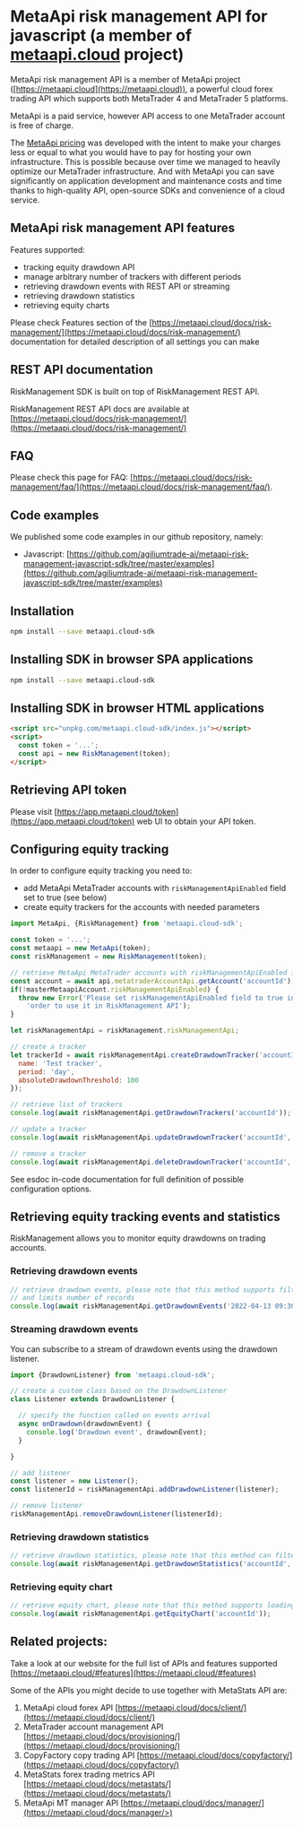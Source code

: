 # MetaApi risk management API for javascript (a member of [metaapi.cloud](https://metaapi.cloud) project)

MetaApi risk management API is a member of MetaApi project ([https://metaapi.cloud](https://metaapi.cloud)), a powerful cloud forex trading API which supports both MetaTrader 4 and MetaTrader 5 platforms.

MetaApi is a paid service, however API access to one MetaTrader account is free of charge.

The [MetaApi pricing](https://metaapi.cloud/#pricing) was developed with the intent to make your charges less or equal to what you would have to pay for hosting your own infrastructure. This is possible because over time we managed to heavily optimize
our MetaTrader infrastructure. And with MetaApi you can save significantly on application development and
maintenance costs and time thanks to high-quality API, open-source SDKs and convenience of a cloud service.

## MetaApi risk management API features

Features supported:

- tracking equity drawdown API
- manage arbitrary number of trackers with different periods
- retrieving drawdown events with REST API or streaming
- retrieving drawdown statistics
- retrieving equity charts

Please check Features section of the [https://metaapi.cloud/docs/risk-management/](https://metaapi.cloud/docs/risk-management/) documentation for detailed description of all settings you can make

## REST API documentation
RiskManagement SDK is built on top of RiskManagement REST API.

RiskManagement REST API docs are available at [https://metaapi.cloud/docs/risk-management/](https://metaapi.cloud/docs/risk-management/)

## FAQ
Please check this page for FAQ: [https://metaapi.cloud/docs/risk-management/faq/](https://metaapi.cloud/docs/risk-management/faq/).

## Code examples
We published some code examples in our github repository, namely:

- Javascript: [https://github.com/agiliumtrade-ai/metaapi-risk-management-javascript-sdk/tree/master/examples](https://github.com/agiliumtrade-ai/metaapi-risk-management-javascript-sdk/tree/master/examples)

## Installation
```bash
npm install --save metaapi.cloud-sdk
```

## Installing SDK in browser SPA applications
```bash
npm install --save metaapi.cloud-sdk
```

## Installing SDK in browser HTML applications
```html
<script src="unpkg.com/metaapi.cloud-sdk/index.js"></script>
<script>
  const token = '...';
  const api = new RiskManagement(token);
</script>
```

## Retrieving API token
Please visit [https://app.metaapi.cloud/token](https://app.metaapi.cloud/token) web UI to obtain your API token.

## Configuring equity tracking

In order to configure equity tracking you need to:

- add MetaApi MetaTrader accounts with `riskManagementApiEnabled` field set to true (see below)
- create equity trackers for the accounts with needed parameters

```javascript
import MetaApi, {RiskManagement} from 'metaapi.cloud-sdk';

const token = '...';
const metaapi = new MetaApi(token);
const riskManagement = new RiskManagement(token);

// retrieve MetaApi MetaTrader accounts with riskManagementApiEnabled field set to true
const account = await api.metatraderAccountApi.getAccount('accountId');
if(!masterMetaapiAccount.riskManagementApiEnabled) {
  throw new Error('Please set riskManagementApiEnabled field to true in your MetaApi account in ' +
    'order to use it in RiskManagement API');
}

let riskManagementApi = riskManagement.riskManagementApi;

// create a tracker
let trackerId = await riskManagementApi.createDrawdownTracker('accountId', {
  name: 'Test tracker',
  period: 'day',
  absoluteDrawdownThreshold: 100
});

// retrieve list of trackers
console.log(await riskManagementApi.getDrawdownTrackers('accountId'));

// update a tracker
console.log(await riskManagementApi.updateDrawdownTracker('accountId', trackerId.id, {name: 'Updated name'}));

// remove a tracker
console.log(await riskManagementApi.deleteDrawdownTracker('accountId', trackerId.id));
```

See esdoc in-code documentation for full definition of possible configuration options.

## Retrieving equity tracking events and statistics

RiskManagement allows you to monitor equity drawdowns on trading accounts.

### Retrieving drawdown events
```javascript
// retrieve drawdown events, please note that this method supports filtering by broker time range, accountId, trackerId
// and limits number of records
console.log(await riskManagementApi.getDrawdownEvents('2022-04-13 09:30:00.000', '2022-05-14 09:30:00.000'));
```

### Streaming drawdown events
You can subscribe to a stream of drawdown events using the drawdown listener.
```javascript
import {DrawdownListener} from 'metaapi.cloud-sdk';

// create a custom class based on the DrawdownListener
class Listener extends DrawdownListener {

  // specify the function called on events arrival
  async onDrawdown(drawdownEvent) {
    console.log('Drawdown event', drawdownEvent);
  }

}

// add listener
const listener = new Listener();
const listenerId = riskManagementApi.addDrawdownListener(listener);

// remove listener
riskManagementApi.removeDrawdownListener(listenerId);
```

### Retrieving drawdown statistics
```javascript
// retrieve drawdown statistics, please note that this method can filter returned data and supports pagination
console.log(await riskManagementApi.getDrawdownStatistics('accountId', trackerId.id));
```

### Retrieving equity chart
```javascript
// retrieve equity chart, please note that this method supports loading within specified broker time
console.log(await riskManagementApi.getEquityChart('accountId'));
```

## Related projects:
Take a look at our website for the full list of APIs and features supported [https://metaapi.cloud/#features](https://metaapi.cloud/#features)

Some of the APIs you might decide to use together with MetaStats API are:

1. MetaApi cloud forex API [https://metaapi.cloud/docs/client/](https://metaapi.cloud/docs/client/)
2. MetaTrader account management API [https://metaapi.cloud/docs/provisioning/](https://metaapi.cloud/docs/provisioning/)
3. CopyFactory copy trading  API [https://metaapi.cloud/docs/copyfactory/](https://metaapi.cloud/docs/copyfactory/)
4. MetaStats forex trading metrics API [https://metaapi.cloud/docs/metastats/](https://metaapi.cloud/docs/metastats/)
5. MetaApi MT manager API [https://metaapi.cloud/docs/manager/](https://metaapi.cloud/docs/manager/>)
